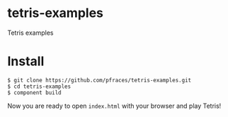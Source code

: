 # tetris-examples

Tetris examples

# Install

    $ git clone https://github.com/pfraces/tetris-examples.git
    $ cd tetris-examples
    $ component build

Now you are ready to open `index.html` with your browser and play Tetris!
